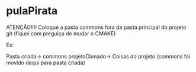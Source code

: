 # pulaPirata
ATENÇÃO!!!! Coloque a pasta commons fora da pasta principal do projeto git (fiquei com preguiça de mudar o CMAKE)

Ex:

Pasta criada->
      commons
      projetoClonado->
                 Coisas do projeto
                 (commons foi movido daqui para pasta criada)